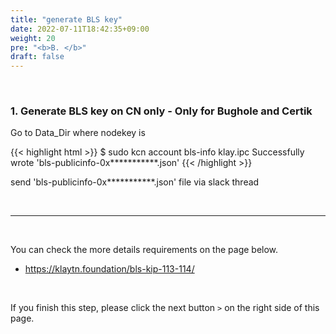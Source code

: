 ```yaml
---
title: "generate BLS key"
date: 2022-07-11T18:42:35+09:00
weight: 20
pre: "<b>B. </b>"
draft: false
---
```


&nbsp; 

### 1. Generate BLS key on CN only - Only for Bughole and Certik
Go to Data_Dir where nodekey is

{{< highlight html >}}
$ sudo kcn account bls-info klay.ipc
Successfully wrote 'bls-publicinfo-0x***********.json'
{{< /highlight >}}
&nbsp; 

send 'bls-publicinfo-0x***********.json' file via slack thread
&nbsp; 

&nbsp; 
&nbsp; 

---
&nbsp; 

You can check the more details requirements on the page below.
* https://klaytn.foundation/bls-kip-113-114/

&nbsp; 
&nbsp; 
&nbsp; 

If you finish this step, please click the next button ```>``` on the right side of this page.
